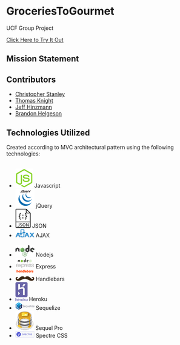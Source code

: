 # GroceriesToGourmet
UCF Group Project

[Click Here to Try It Out](#)

## Mission Statement



## Contributors

* [Christopher Stanley](https://github.com/csthewriter) </br>
* [Thomas Knight](https://github.com/tomnite) </br>
* [Jeff Hinzmann](https://github.com/jahinzmann) </br>
* [Brandon Helgeson](https://github.com/B-Helgeson) </br>

## Technologies Utilized

<!-- icons -->

[1.1]: /icons/javascript.png
[2.1]: /icons/jquery.png
[3.1]: /icons/json.png
[4.1]: /icons/ajax.png
[5.1]: /icons/nodejs.png
[6.1]: /icons/express.png
[7.1]: /icons/handlebars-js.png
[8.1]: /icons/heroku.png
[9.1]: /icons/sequelize.png
[10.1]: /icons/sqlpro.png
[11.1]: /icons/spectre.png



Created according to MVC architectural pattern using the following technologies: </br>
</br>
* [![alt text][1.1]][1] Javascript </br>
* [![alt text][2.1]][2] jQuery </br>
* [![alt text][3.1]][3] JSON </br>
* [![alt text][4.1]][4] AJAX </br>
  </br>
* [![alt text][5.1]][5] Nodejs </br>
* [![alt text][6.1]][6] Express </br>
* [![alt text][7.1]][7] Handlebars </br>
* [![alt text][8.1]][8] Heroku </br>
* [![alt text][9.1]][9] Sequelize </br>
* [![alt text][10.1]][10] Sequel Pro </br>
* [![alt text][11.1]][11] Spectre CSS </br>

[1]: https://www.javascript.com/
[2]: https://jquery.com
[3]: https://www.json.org/
[4]: https://developer.mozilla.org/en-US/docs/Web/Guide/AJAX/Getting_Started
[5]: https://nodejs.org/en/
[6]: https://expressjs.com/
[7]: http://handlebarsjs.com/
[8]: https://www.heroku.com
[9]: http://sequelize.readthedocs.io/en/v3/
[10]: https://www.sequelpro.com/
[11]: https://picturepan2.github.io/spectre/
